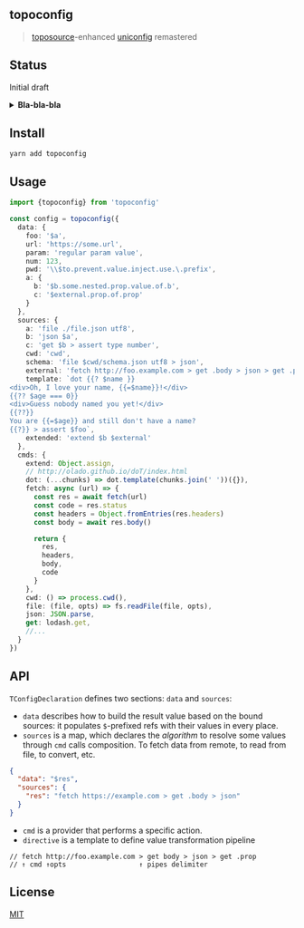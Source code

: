 ## topoconfig
> [toposource](https://github.com/semrel-extra/toposource)-enhanced [uniconfig](https://github.com/qiwi/uniconfig) remastered

## Status
Initial draft

<details>
<summary><b>Bla-bla-bla</b></summary>

## The config mess

Many years ago [configs](https://en.wikipedia.org/wiki/Configuration_file) were pretty simple. They looked more or less like [.properties-files](https://en.wikipedia.org/wiki/.properties) or [INI-files](https://en.wikipedia.org/wiki/INI_file), simple kv-maps with sections or composite keys to bring some kind of context:

```properties
# https://docs.oracle.com/cd/E23095_01/Platform.93/ATGProgGuide/html/s0204propertiesfileformat01.html

# You are reading a comment in ".properties" file.
! The exclamation mark can also be used for comments.
# Lines with "properties" contain a key and a value separated by a delimiting character.
# There are 3 delimiting characters: '=' (equal), ':' (colon) and whitespace (space, \t and \f).
website = https://en.wikipedia.org/
language : English
topic .properties files
# A word on a line will just create a key with no value.
empty
```

```ini
; last modified 1 April 2001 by John Doe
[owner]
name = John Doe
organization = Acme Widgets Inc.

[database]
; use IP address in case network name resolution is not working
server = 192.0.2.62     
port = 143
file = "payroll.dat"
```

At the same time, another part of the configuration was supplied from [the environment variables](https://en.wikipedia.org/wiki/Environment_variable) or [CLI parameters](https://en.wikipedia.org/wiki/Command-line_interface).
Or even from [dotenv-files](https://stackoverflow.com/questions/68267862/what-is-an-env-or-dotenv-file-exactly):
```ini
# https://hexdocs.pm/dotenvy/0.2.0/dotenv-file-format.html
S3_BUCKET=YOURS3BUCKET
SECRET_KEY=YOURSECRETKEYGOESHERE
```

So, the resolution logic began to penetrate into the app layer.
```js
// Just an illustration. This problem has appeared before the JS was invented

const config = require('config')
const logLevel = process.env.DEBUG ? 'trace' : config.get('log.level') || 'info'
//...
const dbConfig = config.get('Customer.dbConfig')
db.connect(dbConfig, ...)

if (config.has('optionalFeature.detail')) {
  const detail = config.get('optionalFeature.detail')
  //...
}
```

When centralized configuration management came, the settings moved to the remote storage. Local pre-config (entrypoints, db credentials) was used to get the rest. Configuration assembly has become multi-stage.
Later, specialized systems such as [vault](https://developer.hashicorp.com/vault/docs) appeared: env holds an access token and defines an entrypoint to make a POST request to reveal credentials profile to be  to the entire config.

_Here's how [uniconfig](https://github.com/qiwi/uniconfig/blob/master/examples/vault.md) obtains data from the vault storage:_
```json
{
  "data": {
    "secret": "$vault:data"
  },
  "sources": {
    "vault": {
      "data": {
        "data": {
          "method": "GET",
          "url": "$url:",
          "opts": {
            "headers": {
              "X-Vault-Token": "$token:auth.client_token"
            }
          }
        },
        "sources": {
          "url": {
            "data": {
              "data": {
                "data": {
                  "name": "$pkg:name",
                  "space": "openapi",
                  "env": "$env:ENVIRONMENT_PROFILE_NAME",
                  "vaultHost": "$env:VAULT_HOST",
                  "vaultPort": "$env:VAULT_PORT"
                },
                "template": "{{=it.env==='production' ? 'https': 'http'}}://{{=it.vaultHost}}:{{=it.vaultPort}}/v1/secret/applications/{{=it.space}}/{{=it.name}}"
              },
              "sources": {
                "env": {
                  "pipeline": "env"
                },
                "pkg": {
                  "pipeline": "pkg"
                }
              }
            },
            "pipeline": "datatree>dot"
          },
          "token": {
            "data": {
              "data": {
                "method": "POST",
                "url": "$url:",
                "opts": {
                  "json": {
                    "role": "$pkg:name",
                    "jwt": "$jwt:"
                  }
                }
              },
              "sources": {
                "pkg": {
                  "pipeline": "pkg"
                },
                "jwt": {
                  "data": {
                    "data": {
                      "data": {
                        "tokenPath": "$env:TOKEN_FILE",
                        "defaultTokenPath": "/var/run/secrets/kubernetes.io/serviceaccount/token"
                      },
                      "template": "{{=it.tokenPath || it.defaultTokenPath}}"
                    },
                    "sources": {
                      "env": {
                        "pipeline": "env"
                      }
                    }
                  },
                  "pipeline": "datatree>dot>file"
                },
                "url": {
                  "data": {
                    "data": {
                      "data": {
                        "env": "$env:ENVIRONMENT_PROFILE_NAME",
                        "vaultHost": "$env:VAULT_HOST",
                        "vaultPort": "$env:VAULT_PORT"
                      },
                      "template": "{{=it.env==='production' ? 'https': 'http'}}://{{=it.vaultHost}}:{{=it.vaultPort}}/v1/auth/kubernetes/login"
                    },
                    "sources": {
                      "env": {
                        "pipeline": "env"
                      },
                      "pkg": {
                        "pipeline": "pkg"
                      }
                    }
                  },
                  "pipeline": "datatree>dot"
                }
              }
            },
            "pipeline": "datatree>http>json"
          }
        }
      },
      "pipeline": "datatree>http>json"
    }
  }
}
```

Meanwhile, the formats evolved (JSON, JSON5, YAML), config entry points were constantly changing. These fluctuations, fortunately, can be covered by tools like a [cosmiconfig](https://github.com/cosmiconfig/cosmiconfig).
```js
[
  'package.json',
  `.${moduleName}rc`,
  `.${moduleName}rc.json`,
  `.${moduleName}rc.yaml`,
  `.${moduleName}rc.yml`,
  `.${moduleName}rc.js`,
  `.${moduleName}rc.ts`,
  `.${moduleName}rc.mjs`,
  `.${moduleName}rc.cjs`,
  `.config/${moduleName}rc`,
  `.config/${moduleName}rc.json`,
  `.config/${moduleName}rc.yaml`,
  `.config/${moduleName}rc.yml`,
  `.config/${moduleName}rc.js`,
  `.config/${moduleName}rc.ts`,
  `.config/${moduleName}rc.cjs`,
  `${moduleName}.config.js`,
  `${moduleName}.config.ts`,
  `${moduleName}.config.mjs`,
  `${moduleName}.config.cjs`,
]
```

Configs are still trying to be declarative, but they can't. Templates appeared first.
```yaml
template:
    metadata:
      annotations:
        cni.projectcalico.org/ipv4pools: '["${APP_NAME}"]'
        vault.hashicorp.com/agent-init-first: "true"
        vault.hashicorp.com/agent-inject: "true"
        vault.hashicorp.com/secrets-injection-method: "env"
        vault.hashicorp.com/secrets-type: "static"
        vault.hashicorp.com/agent-inject-secret-${APP_NAME}: secret-v2/applications/${DEPLOYMENT_NAMESPACE}/${APP_NAME}
        vault.hashicorp.com/agent-inject-template-${APP_NAME}: |
          {{ with secret "secret-v2/applications/${DEPLOYMENT_NAMESPACE}/${APP_NAME}" }}
            {{- range $secret_key, $secret_value := .Data.data }}
            export {{ $secret_key }}={{ $secret_value }}
            {{- end }}
          {{ end }}
        vault.hashicorp.com/auth-path: ${AUTH_PATH}
        vault.hashicorp.com/role: ${APP_NAME}
```

Then templates inside templates. With commands and scripts invocations inside dynamic DSL wrapped into matrices.
```yaml
      - uses: actions/cache@v3
        id: yarn-cache
        with:
          path: ${{ needs.init.outputs.yarn-cache-dir }}
          key: ${{ runner.os }}-yarn-${{ hashFiles('**/yarn.lock') }}
          restore-keys: |
            ${{ runner.os }}-yarn-

      - name: Restore artifact from cache (if exists)
        uses: actions/cache@v3
        with:
          path: artifact.tar
          key: artifact-${{ needs.init.outputs.checksum }}

      - name: Check artifact
        if: always()
        id: check-artifact
        run: echo "::set-output name=exists::$([ -e "artifact.tar" ] && echo true || echo false)"
```

## The budget loss
`::$([`. Сonfusing, fragile and overcomplicated for the most developers. For example, here is how Python Engineer was fighting against `kube.yaml`:
```text
fix vault in kube yaml Jul 04	XS		
fix vault in kube yaml Jul 04	XS
fix vault in kube yaml Jul 04	XS
fix vault in kube yaml Jul 04	XS
fix vault in kube yaml Jul 04	XS
fix vault in kube yaml Jul 04	XS
fix vault in kube yaml Jul 04	XS
fix vault in kube yaml Jul 04	XS
fix vault in kube yaml Jul 03	XS
fix vault in kube yaml Jul 03	XS
fix vault in kube yaml Jul 03	XS
fix vault in kube yaml Jul 03	XS
fix vault in kube yaml Jul 03	XS
fix vault in kube yaml Jul 03	XS
...
```
This is definitely not _configuring_ but more _guessing_. On a company scale, such exercises are a significant waste of resources. And this _experience_ is almost one-time only, which cannot be formalized and transmitted except by copy-paste. Every time we see the same thing, with a different number of attempts.

## The what we need
The problem comes from the fact that we combined resolving, processing and accessing data into one structure. Although the entire theory of programming / CS instructs us to do exactly the opposite.
* Let `data` to represent how the result structure may be built if all the required transformations were made — like a pure mapping.
```json
{
  "a": {
    "b": "$b.some.nested.prop.value.of.b",
    "c": "$external.prop.of.prop"
  }
}
```
* Let `sources` to describe how to obtain and process values for referencing in `data` map. Like pipelines.
```json
{
  "a": "<pipeline 1>",
  "b": "<pipeline 2>"
}
```
* Let `pipeline` to compose actions in _natural_ form like CLI: `cmd param > cmd2 param param > ... > cmd3`
* Let intermediate values be referenced by lateral (bubbling) or nested contexts.
```json
{
  "a" : "cmd param",
  "b": "cmd $a"
}
```
* Apply [DAG](https://en.wikipedia.org/wiki/Directed_acyclic_graph) processing.

</details>

## Install
```shell
yarn add topoconfig
```

## Usage
```ts
import {topoconfig} from 'topoconfig'

const config = topoconfig({
  data: {
    foo: '$a',
    url: 'https://some.url',
    param: 'regular param value',
    num: 123,
    pwd: '\\$to.prevent.value.inject.use.\.prefix',
    a: {
      b: '$b.some.nested.prop.value.of.b',
      c: '$external.prop.of.prop'
    }
  },
  sources: {
    a: 'file ./file.json utf8',
    b: 'json $a',
    c: 'get $b > assert type number',
    cwd: 'cwd',
    schema: 'file $cwd/schema.json utf8 > json',
    external: 'fetch http://foo.example.com > get .body > json > get .prop > ajv $schema',
    template: `dot {{? $name }}
<div>Oh, I love your name, {{=$name}}!</div>
{{?? $age === 0}}
<div>Guess nobody named you yet!</div>
{{??}}
You are {{=$age}} and still don't have a name?
{{?}} > assert $foo`,
    extended: 'extend $b $external'
  },
  cmds: {
    extend: Object.assign,
    // http://olado.github.io/doT/index.html
    dot: (...chunks) => dot.template(chunks.join(' '))({}),
    fetch: async (url) => {
      const res = await fetch(url)
      const code = res.status
      const headers = Object.fromEntries(res.headers)
      const body = await res.body()

      return {
        res,
        headers,
        body,
        code
      }
    },
    cwd: () => process.cwd(),
    file: (file, opts) => fs.readFile(file, opts),
    json: JSON.parse,
    get: lodash.get,
    //...
  }
})
```

## API
`TConfigDeclaration` defines two sections: `data` and `sources`:
* `data` describes how to build the result value based on the bound sources: it populates `$`-prefixed refs with their values in every place.
* `sources` is a map, which declares the _algorithm_ to resolve some values through `cmd` calls composition. To fetch data from remote, to read from file, to convert, etc.
```json
{
  "data": "$res",
  "sources": {
    "res": "fetch https://example.com > get .body > json"
  }
}
```
* `cmd` is a provider that performs a specific action.
* `directive` is a template to define value transformation pipeline
```
// fetch http://foo.example.com > get body > json > get .prop
// ↑ cmd ↑opts                  ↑ pipes delimiter
```

## License
[MIT](./LICENSE)
